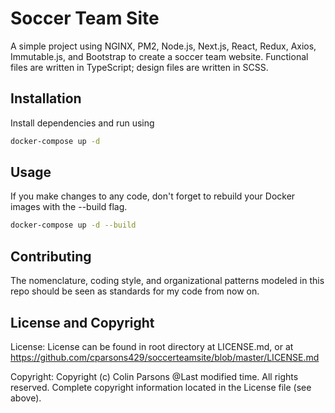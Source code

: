 # Soccer Team Site

A simple project using NGINX, PM2, Node.js, Next.js, React, Redux, Axios, Immutable.js, and Bootstrap to create a soccer team website. Functional files are written in TypeScript; design files are written in SCSS.

## Installation

Install dependencies and run using

```bash
docker-compose up -d
```

## Usage

If you make changes to any code, don't forget to rebuild your Docker images with the --build flag.

```bash
docker-compose up -d --build
```

## Contributing

The nomenclature, coding style, and organizational patterns modeled in this repo should be seen as standards for my code from now on.

## License and Copyright

License: License can be found in root directory at LICENSE.md, or at https://github.com/cparsons429/soccerteamsite/blob/master/LICENSE.md

Copyright: Copyright (c) Colin Parsons @Last modified time. All rights reserved. Complete copyright information located in the License file (see above).
